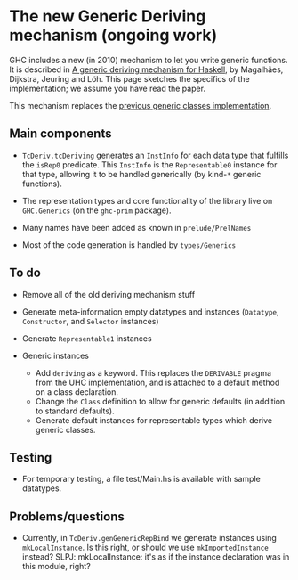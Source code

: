 # The new Generic Deriving mechanism (ongoing work)


GHC includes a new (in 2010) mechanism to let you write generic functions.  It is described in [ A generic deriving mechanism for Haskell](http://www.dreixel.net/research/pdf/gdmh_nocolor.pdf), by Magalhães, Dijkstra, Jeuring and Löh.  This page sketches the specifics of the implementation; we assume you have read the paper.


This mechanism replaces the [previous generic classes implementation](http://www.haskell.org/ghc/docs/6.12.2/html/users_guide/generic-classes.html).

## Main components

- `TcDeriv.tcDeriving` generates an `InstInfo` for each data type that fulfills the `isRep0` predicate. This `InstInfo` is the `Representable0` instance for that type, allowing it to be handled generically (by kind-`*` generic functions).

- The representation types and core functionality of the library live on `GHC.Generics` (on the `ghc-prim` package).

- Many names have been added as known in `prelude/PrelNames`

- Most of the code generation is handled by `types/Generics`

## To do

- Remove all of the old deriving mechanism stuff

- Generate meta-information empty datatypes and instances (`Datatype`, `Constructor`, and `Selector` instances)

- Generate `Representable1` instances

- Generic instances

  - Add `deriving` as a keyword. This replaces the `DERIVABLE` pragma from the UHC implementation, and is attached to a default method on a class declaration.
  - Change the `Class` definition to allow for generic defaults (in addition to standard defaults).
  - Generate default instances for representable types which derive generic classes.

## Testing

- For temporary testing, a file test/Main.hs is available with sample datatypes.

## Problems/questions

- Currently, in `TcDeriv.genGenericRepBind` we generate instances using `mkLocalInstance`. Is this right, or should we use `mkImportedInstance` instead?  SLPJ: mkLocalInstance: it's as if the instance declaration was in this module, right?
